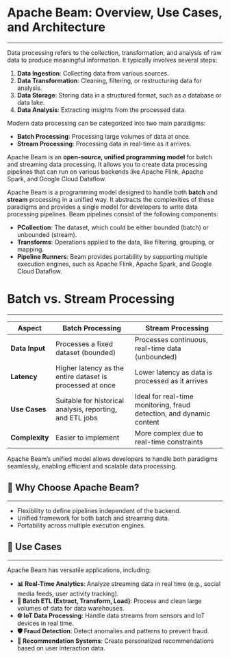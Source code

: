 # Apache Beam: Overview, Use Cases, and Architecture
---
Data processing refers to the collection, transformation, and analysis of raw data to produce meaningful information. It typically involves several steps:
1. **Data Ingestion**: Collecting data from various sources.
2. **Data Transformation**: Cleaning, filtering, or restructuring data for analysis.
3. **Data Storage**: Storing data in a structured format, such as a database or data lake.
4. **Data Analysis**: Extracting insights from the processed data.

Modern data processing can be categorized into two main paradigms:
- **Batch Processing**: Processing large volumes of data at once.
- **Stream Processing**: Processing data in real-time as it arrives.

Apache Beam is an **open-source, unified programming model** for batch and streaming data processing. It allows you to create data processing pipelines that can run on various backends like Apache Flink, Apache Spark, and Google Cloud Dataflow.

Apache Beam is a programming model designed to handle both **batch** and **stream** processing in a unified way. It abstracts the complexities of these paradigms and provides a single model for developers to write data processing pipelines. Beam pipelines consist of the following components:

- **PCollection**: The dataset, which could be either bounded (batch) or unbounded (stream).
- **Transforms**: Operations applied to the data, like filtering, grouping, or mapping.
- **Pipeline Runners**: Beam provides portability by supporting multiple execution engines, such as Apache Flink, Apache Spark, and Google Cloud Dataflow.

# Batch vs. Stream Processing
---
| **Aspect**           | **Batch Processing**                       | **Stream Processing**                     |
|-----------------------|--------------------------------------------|-------------------------------------------|
| **Data Input**        | Processes a fixed dataset (bounded)        | Processes continuous, real-time data (unbounded) |
| **Latency**           | Higher latency as the entire dataset is processed at once | Lower latency as data is processed as it arrives |
| **Use Cases**         | Suitable for historical analysis, reporting, and ETL jobs | Ideal for real-time monitoring, fraud detection, and dynamic content |
| **Complexity**        | Easier to implement                       | More complex due to real-time constraints |

Apache Beam’s unified model allows developers to handle both paradigms seamlessly, enabling efficient and scalable data processing.

## 🚀 Why Choose Apache Beam?
---
- Flexibility to define pipelines independent of the backend.
- Unified framework for both batch and streaming data.
- Portability across multiple execution engines.

## 🌟 Use Cases
---
Apache Beam has versatile applications, including:

- **📊 Real-Time Analytics**: Analyze streaming data in real time (e.g., social media feeds, user activity tracking).
- **💾 Batch ETL (Extract, Transform, Load)**: Process and clean large volumes of data for data warehouses.
- **🌐 IoT Data Processing**: Handle data streams from sensors and IoT devices in real time.
- **🛡️ Fraud Detection**: Detect anomalies and patterns to prevent fraud.
- **🤖 Recommendation Systems**: Create personalized recommendations based on user interaction data.
